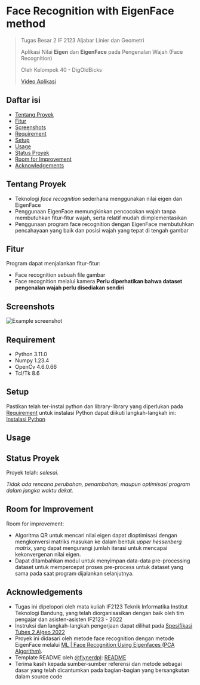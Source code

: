 # Face Recognition with EigenFace method
> Tugas Besar 2 IF 2123 Aljabar Linier dan Geometri
> 
> Aplikasi Nilai **Eigen** dan **EigenFace** pada Pengenalan Wajah (Face Recognition)
> 
> Oleh Kelompok 40 - DigOldBicks
> 
> [Video Aplikasi](https://www.youtube.com/watch?v=dQw4w9WgXcQ) <!-- jangan lupa ganti ke video tubes -->

## Daftar isi
* [Tentang Proyek](#tentang-proyek)
* [Fitur](#fitur)
* [Screenshots](#screenshots)
* [Requirement](#requirement)
* [Setup](#setup)
* [Usage](#usage)
* [Status Proyek](#status-proyek)
* [Room for Improvement](#room-for-improvement)
* [Acknowledgements](#acknowledgements)


## Tentang Proyek
- Teknologi *face recognition* sederhana menggunakan nilai eigen dan EigenFace
- Penggunaan EigenFace memungkinkan pencocokan wajah tanpa membutuhkan fitur-fitur wajah, serta relatif mudah diimplementasikan
- Penggunaan program face recognition dengan EigenFace membutuhkan pencahayaan yang baik dan posisi wajah yang tepat di tengah gambar


## Fitur
Program dapat menjalankan fitur-fitur:
- Face recognition sebuah file gambar
- Face recognition melalui kamera
**Perlu diperhatikan bahwa dataset pengenalan wajah perlu disediakan sendiri**


## Screenshots
![Example screenshot](./img/screenshot.png)
<!-- If you have screenshots you'd like to share, include them here. -->


## Requirement
- Python    3.11.0
- Numpy     1.23.4
- OpenCv    4.6.0.66
- Tcl/Tk    8.6


## Setup
Pastikan telah ter-instal python dan library-library yang diperlukan pada [Requirement](#requirement) untuk instalasi Python dapat diikuti langkah-langkah ini: [Instalasi Python](https://www.python.org/about/gettingstarted/)


## Usage
<!-- How does one go about using it? -->
<!-- Provide various use cases and code examples here. -->

## Status Proyek
Proyek telah: _selesai_.

*Tidak ada rencana perubahan, penambahan, maupun optimisasi program dalam jangka waktu dekat.*


## Room for Improvement
Room for improvement:
- Algoritma QR untuk mencari nilai eigen dapat dioptimisasi dengan mengkonversi matriks masukan ke dalam bentuk *upper hessenberg matrix*, yang dapat mengurangi jumlah iterasi untuk mencapai kekonvergenan nilai eigen.
- Dapat ditambahkan modul untuk menyimpan data-data pre-processing dataset untuk mempercepat proses pre-process untuk dataset yang sama pada saat program dijalankan selanjutnya.


## Acknowledgements
- Tugas ini dipelopori oleh mata kuliah IF2123 Teknik Informatika Institut Teknologi Bandung, yang telah diorganisasikan dengan baik oleh tim pengajar dan asisten-asisten IF2123 - 2022
- Instruksi dan langkah-langkah pengerjaan dapat dilihat pada [Spesifikasi Tubes 2 Algeo 2022](https://docs.google.com/document/d/1-5JH-SmcUdFCGRMl5z_C9s9-SexH68UX/)
- Proyek ini didasari oleh metode face recognition dengan metode EigenFace melalui [ML | Face Recognition Using Eigenfaces (PCA Algorithm)](https://www.geeksforgeeks.org/ml-face-recognition-using-eigenfaces-pca-algorithm/).
- Template README oleh [@flynerdpl](https://www.flynerd.pl/): [README](https://github.com/ritaly/README-cheatsheet)
- Terima kasih kepada sumber-sumber referensi dan metode sebagai dasar yang telah dicantumkan pada bagian-bagian yang bersangkutan dalam source code


